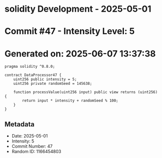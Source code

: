 ﻿# solidity Development - 2025-05-01
# Commit #47 - Intensity Level: 5
# Generated on: 2025-06-07 13:37:38
```solidity
pragma solidity ^0.8.0;

contract DataProcessor47 {
    uint256 public intensity = 5;
    uint256 private randomSeed = 145638;

    function processValue(uint256 input) public view returns (uint256) {
        return input * intensity + randomSeed % 100;
    }
}
```
## Metadata
- Date: 2025-05-01
- Intensity: 5
- Commit Number: 47
- Random ID: 1166454803
